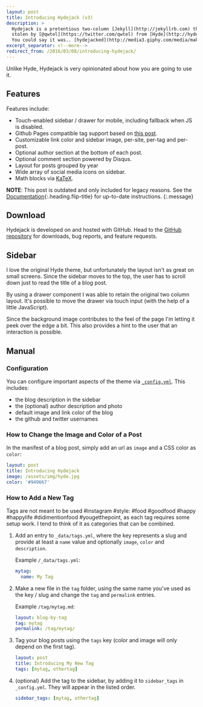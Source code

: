 ```yaml
---
layout: post
title: Introducing Hydejack (v3)
description: >
  Hydejack is a pretentious two-column [Jekyll](http://jekyllrb.com) theme,
  stolen by [@qwtel](https://twitter.com/qwtel) from [Hyde](http://hyde.getpoole.com).
  You could say it was.. [hydejacked](http://media3.giphy.com/media/makedRIckZBW8/giphy.gif).
excerpt_separator: <!--more-->
redirect_from: /2016/03/08/introducing-hydejack/
---
```


Unlike Hyde, Hydejack is very opinionated about how you are going to use it.

## Features
Features include:

* Touch-enabled sidebar / drawer for mobile, including fallback when JS is disabled.
* Github Pages compatible tag support based on [this post][tag].
* Customizable link color and sidebar image, per-site, per-tag and per-post.
* Optional author section at the bottom of each post.
* Optional comment section powered by Disqus.
* Layout for posts grouped by year
* Wide array of social media icons on sidebar.
* Math blocks via [KaTeX](https://khan.github.io/KaTeX/).

<!--more-->

**NOTE**: This post is outdated and only included for legacy reasons.
See the [Documentation][docs]{:.heading.flip-title} for up-to-date instructions.
{:.message}

## Download
Hydejack is developed on and hosted with GitHub. Head to the [GitHub repository](https://github.com/qwtel/hydejack)
for downloads, bug reports, and feature requests.

## Sidebar
I love the original Hyde theme, but unfortunately the layout isn't as great on small screens.
Since the sidebar moves to the top, the user has to scroll down just to read the title of a blog post.

By using a drawer component I was able to retain the original two column layout.
It's possible to move the drawer via touch input (with the help of a little JavaScript).

Since the background image contributes to the feel of the page I'm letting it peek over the edge a bit.
This also provides a hint to the user that an interaction is possible.

## Manual

### Configuration
You can configure important aspects of the theme via
[`_config.yml`](https://github.com/qwtel/hydejack/blob/v3/_config.yml).
This includes:

* the blog description in the sidebar
* the (optional) author description and photo
* default image and link color of the blog
* the github and twitter usernames

### How to Change the Image and Color of a Post
In the manifest of a blog post, simply add an url as `image` and a CSS color as `color`:

~~~yml
layout: post
title: Introducing Hydejack
image: /assets/img/hyde.jpg
color: '#949667'
~~~

### How to Add a New Tag
Tags are not meant to be used #instagram #style: #food #goodfood #happy #happylife #didimentionfood #yougetthepoint,
as each tag requires some setup work. I tend to think of it as categories that can be combined.

1.  Add an entry to `_data/tags.yml`, where the key represents a slug and provide at least a `name` value and
    optionally `image`, `color` and `description`.

    Example `/_data/tags.yml`:

    ~~~yml
    mytag:
      name: My Tag
    ~~~

2.  Make a new file in the `tag` folder, using the same name you've used as the key / slug and
    change the `tag` and `permalink` entries.

    Example `/tag/mytag.md`:

    ~~~yml
    layout: blog-by-tag
    tag: mytag
    permalink: /tag/mytag/
    ~~~

3.  Tag your blog posts using the `tags` key (color and image will only depend on the first tag).

    ~~~yml
    layout: post
    title: Introducing My New Tag
    tags: [mytag, othertag]
    ~~~

4. (optional) Add the tag to the sidebar, by adding it to `sidebar_tags` in `_config.yml`.
   They will appear in the listed order.

   ~~~yml
   sidebar_tags: [mytag, othertag]
   ~~~


[docs]: ../../docs/8.0.0/README.md
[tag]: http://www.minddust.com/post/tags-and-categories-on-github-pages/
